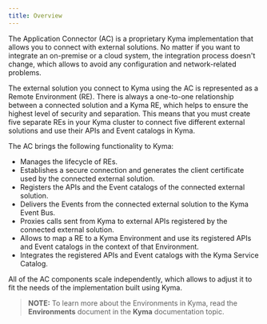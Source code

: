 ```yaml
---
title: Overview
---
```


The Application Connector (AC) is a proprietary Kyma implementation that allows you to connect with external solutions. No matter if you want to integrate an on-premise or a cloud system, the integration process doesn't change, which allows to avoid any configuration and network-related problems.

The external solution you connect to Kyma using the AC is represented as a Remote Environment (RE). There is always a one-to-one relationship between a connected solution and a Kyma RE, which helps to ensure the highest level of security and separation. This means that you must create five separate REs in your Kyma cluster to connect five different external solutions and use their APIs and Event catalogs in Kyma.

The AC brings the following functionality to Kyma:

- Manages the lifecycle of REs.
- Establishes a secure connection and generates the client certificate used by the connected external solution.
- Registers the APIs and the Event catalogs of the connected external solution.
- Delivers the Events from the connected external solution to the Kyma Event Bus.
- Proxies calls sent from Kyma to external APIs registered by the connected external solution.
- Allows to map a RE to a Kyma Environment and use its registered APIs and Event catalogs in the context of that Environment.
- Integrates the registered APIs and Event catalogs with the Kyma Service Catalog.

All of the AC components scale independently, which allows to adjust it to fit the needs of the implementation built using Kyma.

>**NOTE:** To learn more about the Environments in Kyma, read the **Environments** document in the **Kyma** documentation topic.
